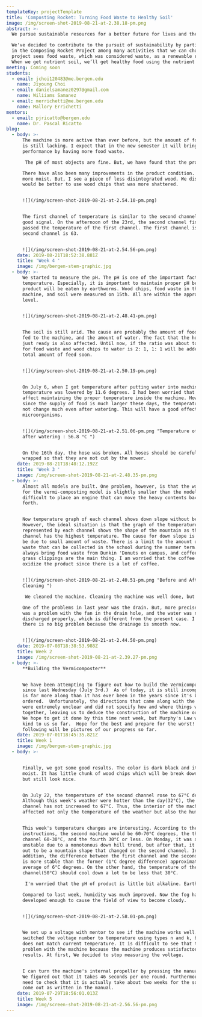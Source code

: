 ```yaml
---
templateKey: projectTemplate
title: 'Composting Rocket: Turning Food Waste to Healthy Soil'
image: /img/screen-shot-2019-08-21-at-2.38.18-pm.png
abstract: >-
  We pursue sustainable resources for a better future for lives and the earth.

  We've decided to contribute to the pursuit of sustainability by participating
  in the Composing Rocket Project among many activities that we can choose. Our
  project sees food waste, which was considered waste, as a renewable resource.
  When we get nutrient soil, we’ll get healthy food using the nutrient soil.
meeting: Coming soon
students:
  - email: jchoi120483@me.bergen.edu
    name: Jiyoung Choi
  - email: danielsamanez0297@gmail.com
    name: Wiliiams Samanez
  - email: merrichetti@me.bergen.edu
    name: Mallory Errichetti
mentors:
  - email: pjricatto@bergen.edu
    name: Dr. Pascal Ricatto
blog:
  - body: >-
      The machine is more active than ever before, but the amount of food waste
      is still lacking. I expect that in the new semester it will bring a better
      performance by having more food waste.

       The pH of most objects are fine. But, we have found that the product is somewhat little bit basic. The pH of product is 8.85. Although it is not to a serious degree, the red wiggler earthworms prefer pH levels from 5.5 to 8. We expect coffee will serve as a buffer by suppling plenty of acidic coffee.

      There have also been many improvements in the product condition. It looks
      more moist. But, I see a piece of less disintegrated wood. We discussed it
      would be better to use wood chips that was more shattered.


      ![](/img/screen-shot-2019-08-21-at-2.54.10-pm.png)


      The first channel of temperature is similar to the second channel. It is a
      good signal. On the afternoon of the 23rd, the second channel finally
      passed the temperature of the first channel. The first channel is 61, the
      second channel is 63.


      ![](/img/screen-shot-2019-08-21-at-2.54.56-pm.png)
    date: 2019-08-21T18:52:38.881Z
    title: 'Week 4 '
    image: /img/bergen-stem-graphic.jpg
  - body: >-
      We started to measure the pH. The pH is one of the important factors like
      temperature. Especially, it is important to maintain proper pH because the
      product will be eaten by earthworms. Wood chips, food waste in the
      machine, and soil were measured on 15th. All are within the appropriate
      level.


      ![](/img/screen-shot-2019-08-21-at-2.48.41-pm.png)


      The soil is still arid. The cause are probably the amount of food to be
      fed to the machine, and the amount of water. The fact that the hose was
      just ready is also affected. Until now, if the ratio was about total mass
      for food waste and wood chips to water is 2: 1, 1: 1 will be added to the
      total amount of feed soon.


      ![](/img/screen-shot-2019-08-21-at-2.50.19-pm.png)


      On July 6, when I got temperature after putting water into machine, the
      temperature was lowered by 11.6 degrees. I had been worried that this will
      affect maintaining the proper temperature inside the machine. However,
      since the supply of food is much larger these days, the temperature does
      not change much even after watering. This will have a good effect on
      microorganisms.


      ![](/img/screen-shot-2019-08-21-at-2.51.06-pm.png "Temperature of machine
      after watering : 56.8 °C ")


      On the 16th day, the hose was broken. All hoses should be carefully
      wrapped so that they are not cut by the mower.
    date: 2019-08-21T18:48:12.192Z
    title: 'Week 3 '
    image: /img/screen-shot-2019-08-21-at-2.48.35-pm.png
  - body: >-
      Almost all models are built. One problem, however, is that the warehouse
      for the vermi-composting model is slightly smaller than the model. It is
      difficult to place an engine that can move the heavy contents back and
      forth.


      Now temperature graph of each channel shows down slope without bend.
      However, the ideal situation is that the graph of the temperature
      represented by each channel shows the shape of the mountain as the second
      channel has the highest temperature. The cause for down slope is likely to
      be due to small amount of waste. There is a limit to the amount of food
      waste that can be collected in the school during the summer term. We
      always bring food waste from Dunkin 'Donuts on campus, and coffee and
      grass clippings are the main thing. I am worried that the coffee will
      oxidize the product since there is a lot of coffee.


      ![](/img/screen-shot-2019-08-21-at-2.40.51-pm.png "Before and After
      Cleaning ")

       We cleaned the machine. Cleaning the machine was well done, but one piece of drain is lost and we are going to separate the pipe in the drain for a second. It is not expected to have a significant impact on the machine, personally.

      One of the problems in last year was the drain. But, more precisely, there
      was a problem with the fan in the drain hole, and the water was not
      discharged properly, which is different from the present case. I hope
      there is no big problem because the drainage is smooth now.


      ![](/img/screen-shot-2019-08-21-at-2.44.50-pm.png)
    date: 2019-07-08T18:38:53.988Z
    title: Week 2
    image: /img/screen-shot-2019-08-21-at-2.39.27-pm.png
  - body: >-
      **Building the Vermicomposter**


      We have been attempting to figure out how to build the Vermicomposter
      since last Wednesday (July 3rd.)  As of today, it is still incomplete, but
      is far more along than it has ever been in the years since it's been
      ordered.  Unfortunately, the directions that came along with the composter
      were extremely unclear and did not specify how and where things were put
      together, leaving us to deduce the construction of the machine ourselves. 
      We hope to get it done by this time next week, but Murphy's Law was not
      kind to us so far.  Hope for the best and prepare for the worst!  The
      following will be pictures of our progress so far.
    date: 2019-07-01T18:45:35.821Z
    title: Week 1
    image: /img/bergen-stem-graphic.jpg
  - body: >-


      Finally, we got some good results. The color is dark black and it is
      moist. It has little chunk of wood chips which will be break down by worms
      but still look nice.


      On July 22, the temperature of the second channel rose to 67°C degrees.
      Although this week's weather were hotter than the day(32°C), the second
      channel has not increased to 67°C. Thus, the interior of the machine can
      affected not only the temperature of the weather but also the humidity.


      This week's temperature changes are interesting. According to the
      instructions, the second machine would be 60-70°C degrees, the third
      channel 60-30°C, and the fourth 30°C or less. On Monday, it was again
      unstable due to a monotonous down hill trend, but after that, it turned
      out to be a mountain shape that changed on the second channel. In
      addition, the difference between the first channel and the second channel
      is more stable than the former (1°C degree difference) approximately an
      average of 6°C degrees. On the other hand, the temperature of the fourth
      channel(50°C) should cool down a lot to be less that 30°C. 

       I'm worried that the pH of product is little bit alkaline. Earthworms prefer pH of 5.5-8. But now pH of product is 8.5, generally a little out of range at pH of 8.5. The reason has yet to be revealed.

      Compared to last week, humidity was much improved. Now the fog has
      developed enough to cause the field of view to become cloudy.


      ![](/img/screen-shot-2019-08-21-at-2.58.01-pm.png)


      We set up a voltage with mentor to see if the machine works well. We
      switched the voltage number to temperature using types n and k, but it
      does not match current temperature. It is difficult to see that there is a
      problem with the machine because the machine produces satisfactory
      results. At first, We decided to stop measuring the voltage.


      I can turn the machine's internal propeller by pressing the manual button.
      We figured out that it takes 46 seconds per one round. Furthermore, we
      need to check that it is actually take about two weeks for the soil to
      come out as written in the manual.
    date: 2019-07-29T18:56:01.013Z
    title: Week 5
    image: /img/screen-shot-2019-08-21-at-2.56.56-pm.png
---
```


